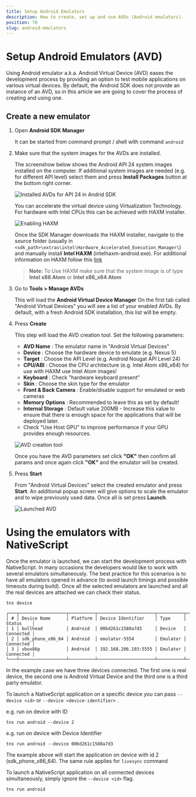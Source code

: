 ```yaml
---
title: Setup Android Emulators
description: How to create, set up and use AVDs (Android emulators).
position: 70
slug: android-emulators
---
```


# Setup Android Emulators (AVD)

Using Android emulator a.k.a. Android Virtual Device (AVD) eases the development process by providing an option
to test mobile applications on various virtual devices. By default, the Android SDK does not provide an instance of an AVD, so in this article we are going to cover the process of creating and using one.

## Create a new emulator 

1. Open **Android SDK Manager** 

    It can be started from command prompt / shell with command `android`

2. Make sure that the system images for the AVDs are installed. 

    The screenshow below shows the Android API 24 system images installed on the computer. If additional system images are needed (e.g. for different API level) select them and press **Install Packages** button at the bottom right corner.

    ![Installed AVDs for API 24 in Andrid SDK](../img/create-avd/avd-001.png "Installed AVDs for API 24 in Andrid SDK")

    You can accelerate the virtual device using Virtualization Technology. For hardware with Intel CPUs this can be achieved with HAXM installer.

    ![Enabling HAXM](../img/create-avd/avd-002.png "Enabling HAXM")

    Once the SDK Manager downloads the HAXM installer, navigate to the source folder (usually in `<sdk_path>\extras\intel\Hardware_Accelerated_Execution_Manager\`) and manually install **Intel HAXM** (intelhaxm-android.exe). For additional information on HAXM follow this [link](https://software.intel.com/en-us/android/articles/speeding-up-the-android-emulator-on-intel-architecture)

    > **Note:** To Use HAXM make sure that the system image is of type **Intel x86 Atom** or **Intel x86_x64 Atom** 

3. Go to **Tools > Manage AVDs**

    This will load the **Android Virtual Device Manager** 
    On the first tab called "Android Virtual Devices" you will see a list of your enabled AVDs.
    By default, with a fresh Android SDK installation, this list will be empty. 

4. Press **Create**

    This step will load the AVD creation tool. Set the following parameters:

    - **AVD Name** : The emulator name in "Android Virtual Devices"
    - **Device** : Choose the hardware device to emulate (e.g. Nexus 5)
    - **Target** : Choose the API Level (e.g. Android Nougat API Level 24)
    - **CPU/ABI** : Choose the CPU architecture (e.g. Intel Atom x86_x64) for use with HAXM use Intel Atom images!
    - **Keyboard** : Check "hardware keyboard present"
    - **Skin** : Choose the skin type for the emulator
    - **Front & Back Camera** : Enable/disable support for emulated or web cameras
    - **Memory Options** : Recommended to leave this as set by default!
    - **Internal Storage** : Default value 200MB - Increase this value to ensure that there is enough space for the applications that will be deployed later.
    - Check "Use Host GPU" to improve performance if your GPU provides enough resources.

    ![AVD creation tool](../img/create-avd/avd-003.png "AVD creation tool")

    Once you have the AVD parameters set click **"OK"** then confirm all params and once again click **"OK"** and the emulator will be created.

5. Press **Start**

    From "Android Virtual Devices" select the created emulator and press **Start**.
    An additional popup screen will give options to scale the emulator and to wipe previously used data.
    Once all is set press **Launch**.

    ![Launched AVD](../img/create-avd/avd-004.png "Launched AVD")

# Using the emulators with NativeScript

Once the emulator is launched, we can start the development process with NativeScript.
In many occasions the developers would like to work with several emulators simultaneously.
The best practice for this scenarios is to have all emulators opened in advance (to avoid launch timings and possible timeouts during build).
Once all the selected emulators are launched and all the real devices are attached we can check their status.

```
tns device

┌───┬──────────────────┬──────────┬──────────────────────┬──────────┬───────────┐
│ # │ Device Name      │ Platform │ Device Identifier    │ Type     │ Status    │
│ 1 │ bullhead         │ Android  │ 00bd261c1580a7d3     │ Device   │ Connected │
│ 2 │ sdk_phone_x86_64 │ Android  │ emulator-5554        │ Emulator │ Connected │
│ 3 │ vbox86p          │ Android  │ 192.168.206.103:5555 │ Emulator │ Connected │
└───┴──────────────────┴──────────┴──────────────────────┴──────────┴───────────┘
```

In the example case we have three devices connected. The first one is real device, the second one is Android Virtual Device and the third one is a third party emulator.

To launch a NativeScript application on a specific device you can pass `--device <id>` or `--device <device-identifier>` .

e.g. run on device with ID
```
tns run android --device 2
```

e.g. run on device with Device Identifier
```
tns run android --device 00bd261c1580a7d3
```

The example above will start the application on device with id 2 (sdk_phone_x86_64). The same rule applies for `livesync` command


To launch a NativeScript application on all connected devices simultaneously, simply ignore the `--device <id>` flag.

```
tns run android
```












































































































































































































































































































































































































































































































































































































































































































































































